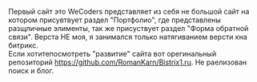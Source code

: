 Первый сайт это WeCoders представляет из себя не большой сайт на котором присувтвует раздел "Портфолио", где представлены разщличные элименты, так же присуствует раздел "Форма обратной связи".
Верста НЕ моя, я занимался только натягиванием версти кна битрикс.  
Если хотитепосмотреть "развитие" сайта вот орегинальный репозиторий https://github.com/RomanKarn/Bistrix1.ru.
Не раелизован поиск и блог. 
